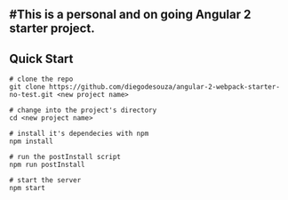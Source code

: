 #This is a personal and on going Angular 2 starter project. 
-

## Quick Start

```
# clone the repo
git clone https://github.com/diegodesouza/angular-2-webpack-starter-no-test.git <new project name>

# change into the project's directory
cd <new project name>

# install it's dependecies with npm
npm install

# run the postInstall script
npm run postInstall

# start the server
npm start
```
